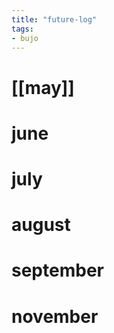 ```yaml
---
title: "future-log"
tags: 
- bujo
---
```


# [[may]]

# june

# july

# august

# september

# november
